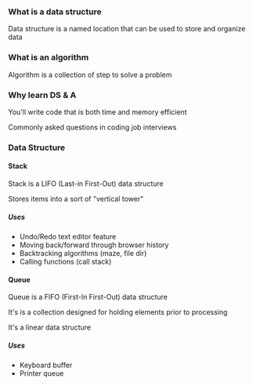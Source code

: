 ### What is a data structure

Data structure is a named location that can be used to store and organize data

### What is an algorithm

Algorithm is a collection of step to solve a problem

### Why learn DS & A

You'll write code that is both time and memory efficient

Commonly asked questions in coding job interviews

### Data Structure

#### Stack

Stack is a LIFO (Last-in First-Out) data structure

Stores items into a sort of "vertical tower"

##### Uses

- Undo/Redo text editor feature
- Moving back/forward through browser history
- Backtracking algorithms (maze, file dir)
- Calling functions (call stack)

#### Queue

Queue is a FIFO (First-In First-Out) data structure

It's is a collection designed for holding elements prior to processing

It's a linear data structure

##### Uses

- Keyboard buffer
- Printer queue
